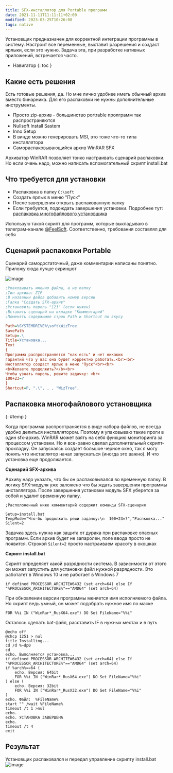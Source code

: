 ```yaml
---
title: SFX-инсталлятор для Portable программ
date: 2021-11-11T11:11:11+02:00
modified: 2023-03-25T10:26:00
tags: native
---
```


Установщик предназначен для корректной интеграции программы в систему. Настроит все переменные, выставит разрешения и создаст ярлыки, если это нужно. Задача эта, при разработке нативных приложений, встречается часто. 

- Навигатор
{: toc }


## Какие есть решения
Есть готовые решения, да. Но мне лично удобнее иметь обычный архив вместо бинарника. Для его распаковки не нужны дополнительные инструменты.


- Просто zip-архив - большинство portrable пролграмм так распространяются
- Nullsoft Install Sastem
- Inno Setup
- В винде можно генерировать MSI, это тоже что-то типа инсталлятора
- Самораспаковывающийся архив WinRAR SFX

Архиватор WinRAR позволяет тонко настраивать сценарий распаковки. Но если очень надо, можно написать вспомогательный скрипт install.bat


## Что требуется для установки

- Распаковка в папку `C:\soft`
- Создать ярлык в меню "Пуск"
- После завершения открыть распакованную папку
- Если требуется, подождать завершения установки. Подробнее тут: [распаковка многофайлового установщика](#temp)

Использую такой скрипт для программ, которые выкладываю в телеграм-канале [@FeelSoft](https://t.me/feelsoft). Соответственно, требования составлял для себя

## Сценарий распаковки Portable
Сценарий самодостаточный, даже комментарии написаны понятно. Приложу сюда лучше скриншот

![image](https://user-images.githubusercontent.com/17731587/227707247-8f36dced-3b9d-41eb-a528-d15b9eb3a4f1.png)

``` ini
;Упаковывать именно файлы, а не папку  
;Тип архива: ZIP  
;В названии файла добавить номер версии  
;Галка "Создать SFX-архив"  
;Установить пароль "123" (если нужен)  
;Вставить сценарий на вкладке "Комментарий"  
;Поменять содержимое строк Path и Shortcut по вкусу  

Path=%SYSTEMDRIVE%\soft\WizTree
SavePath
Setup=.\
Title=Установка...
Text
{
Программа распространяется "как есть" и нет никаких
гарантий что у вас она будет корректно работать.<br><br>
Инсталлятор создаст ярлык в меню "Пуск"<br><br>
<b>Желаете продолжить?</b><br>
Чтобы узнать пароль, решите задачку: <br>
100+23=?
}
Shortcut=P, ".\", , , "WizTree", 
```



## Распаковка многофайлового установщика
{: #temp }

Когда программа распространяется в виде набора файлов, не всегда удобно делиться инсталлятором. Поэтому я упаковываю такие проги в один sfx-архив. WinRAR может взять на себя функцию мониторинга за процессом установки. Но я все-равно сделал дополнительный скрипт-прокладку. Он запускаясь создает большое черное окно, так я могу понять что инсталлятор начал запускаться (иногда это важно). И что установка еще продолжается. 

**Сценарий SFX-архива**  

Архиву надо указать, что бы он распаковывался во временную папку. В логику SFX-модуля уже заложено что бы ждать завершения программы инсталлятора. После завершения установки модуль SFX уберется за собой и удалит временную папку.

	;Расположенный ниже комментарий содержит команды SFX-сценария

	Setup=install.bat
	TempMode="Что-бы продолжить реши задачку:\n  100+23=?","Распковка..."
	Silent=2

Задачка здесь нужна как защита от дурака при распаковке опасных программ. Если архив будет не запаролен, поле ввода просто не появится. Строкой `Silent=2` просто настраиваем красоту в окошках


**Скрипт install.bat**

Скрипт определяет какой разрядности система. В зависимости от этого он может запустить для установки файл нужной разрядности. Это работатет в Windows 10 и не работает в Windows 7

``` batch
if defined PROCESSOR_ARCHITEW6432 (set arch=64) else If "%PROCESSOR_ARCHITECTURE%"=="AMD64" (set arch=64)
```

При обновлении версии программы меняется имя исполняемого файла. Но скрипт ведь умный, он может подобрать нужное имя по маске

``` batch
FOR %%i IN ("WinRar*_RusX64.exe") DO Set FileName="%%i"
```

Осталось сделать bat-файл, расставить IF в нужных местах и в путь


``` batch
@echo off
@chcp 1251 > nul
title Installing...
cd /d %~dp0
cd
echo. Выполняется установка...
if defined PROCESSOR_ARCHITEW6432 (set arch=64) else If "%PROCESSOR_ARCHITECTURE%"=="AMD64" (set arch=64)
if %arch%==64 (
	echo. Версия: 64bit
	FOR %%i IN ("WinRar*_RusX64.exe") DO Set FileName="%%i"
) else (
	echo. Версия: 32bit
	FOR %%i IN ("WinRar*_RusX32.exe") DO Set FileName="%%i"
)
echo. Файл:  %FileName%
start "" /wait %FileName%
timeout /t 1 >nul
echo.
echo. УСТАНОВКА ЗАВЕРШЕНА
echo. 
timeout /t 4
exit
```

## Результат
Установщик распаковался и передал управление скрипту install.bat
![image](https://user-images.githubusercontent.com/17731587/227706629-72436041-3532-42eb-9a5a-ee4dfef471b0.png)



